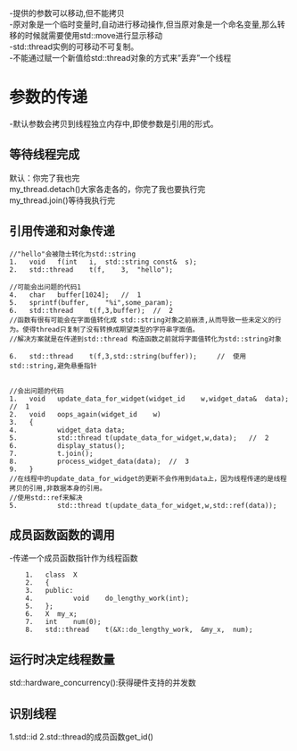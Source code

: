-提供的参数可以移动,但不能拷贝  
-原对象是一个临时变量时,自动进行移动操作,但当原对象是一个命名变量,那么转移的时候就需要使用std::move进行显示移动  
-std::thread实例的可移动不可复制。  
-不能通过赋一个新值给std::thread对象的方式来”丢弃”一个线程

# 参数的传递 #  
-默认参数会拷贝到线程独立内存中,即使参数是引用的形式。  
## 等待线程完成 ##  
默认：你完了我也完  
my_thread.detach()大家各走各的，你完了我也要执行完  
my_thread.join()等待我执行完  
## 引用传递和对象传递 ##    
    //"hello"会被隐士转化为std::string  
    1.	 void	f(int	i,	std::string	const&	s);
    2.	 std::thread	t(f,	3,	"hello"); 
    
    //可能会出问题的代码1
    4.	 char	buffer[1024];	//	1
    5.	 sprintf(buffer,	"%i",some_param);
    6.	 std::thread	t(f,3,buffer);	//	2
    //函数有很有可能会在字面值转化成 std::string对象之前崩溃,从而导致一些未定义的行为。使得thread只复制了没有转换成期望类型的字符串字面值。
    //解决方案就是在传递到std::thread	构造函数之前就将字面值转化为std::string对象  
    
    6.	 std::thread	t(f,3,std::string(buffer));		//	使用std::string,避免悬垂指针
    
    
    //会出问题的代码
    1.	 void	update_data_for_widget(widget_id	w,widget_data&	data);	//	1
    2.	 void	oops_again(widget_id	w)
    3.	 {
    4.	 		widget_data	data;
    5.	 		std::thread	t(update_data_for_widget,w,data);	//	2
    6.	 		display_status();
    7.	 		t.join();
    8.	 		process_widget_data(data);	//	3
    9.	 }
    //在线程中的update_data_for_widget的更新不会作用到data上，因为线程传递的是线程拷贝的引用,非数据本身的引用。  
    //使用std::ref来解决  
    5.	        std::thread	t(update_data_for_widget,w,std::ref(data));
## 成员函数函数的调用 ##
-传递一个成员函数指针作为线程函数    
 
        1.	 class	X
        2.	 {
        3.	 public:
        4.	 		void	do_lengthy_work(int);
        5.	 };
        6.	 X	my_x;
        7.	 int	num(0);
        8.	 std::thread	t(&X::do_lengthy_work,	&my_x,	num); 
        
 ## 运行时决定线程数量 ##  
 std::hardware_concurrency():获得硬件支持的并发数  
 
 ## 识别线程 ##  
 1.std::id
 2.std::thread的成员函数get_id()
 
